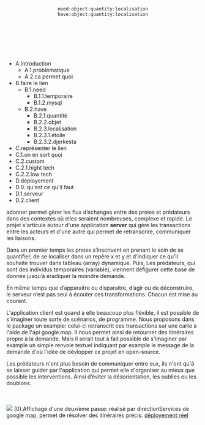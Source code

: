 <br><br><br><br>
 <p align="center">
<code>need:object:quantity:localisation</code><br>
<code>have:object:quantity:localisation</code>
 </p>
<br><br><br><br><br>


<ul>
 <li> A.introduction
<ul>

   <li>A.1.problématique</li>
   <li>A.2.ca permet quoi</li>
 </ul>
 </li>
 
 <li>B.faire le lien
 <ul>
 <li>B.1.need<ul>
 <li>B.1.1.temporaire</li>
 <li>B.1.2.mysql</li>
  </ul>
  </li>
  
 <li>B.2.have
 <ul>
 <li>B.2.1.quantité</li>
 <li>B.2.2.objet</li>
 <li>B.2.3.localisation</li>
 <li>B.2.3.1.étoile</li>
 <li>B.2.3.2.djerkesta</li>
 </ul>
  </li>
 
 
 </ul>
</li>
 <li>C.représenter le lien</li>
 <li>C.1.on en sort quoi</li>
 <li>C.2.custom</li>
 <li>C.2.1.hight tech</li>
 <li>C.2.2.low tech</li>

 <li>D.déployement</li>
 <li>D.0. qu'est ce qu'il faut</li>
 <li>D.1.serveur</li>
 <li>D.2.client</li>
</ul>


adonner permet gérer les flux d’échanges entre des proies et prédateurs dans des contextes où elles seraient nombreuses, complexe et rapide. Le projet s'articule autour d'une application <b>server</b> qui gère les transactions entre les acteurs et d'une autre qui permet de retranscrire, communiquer les liaisons. 

Dans un premier temps les proies s’inscrivent en prenant le soin de se quantifier, de se localiser dans un repère x et y et d'indiquer ce qu'il souhaite trouver dans tableau (array) dynamique. Puis, Les prédateurs, qui sont des individus temporaires (variable), viennent défigurer cette base de donnée jusqu’à éradiquer la moindre demande.

En même temps que d’apparaitre ou disparaitre, d’agir ou de déconstruire, le serveur n’est pas seul à écouter ces transformations. Chacun est mise au courant. 

L'application client est quand à elle beaucoup plus fléxible, il est possible de s'imaginer toute sorte de scénarios, de programme. Nous proposons dans le package un example: celui-ci retranscrit ces transactions sur une carte à l'aide de l'api google.map. Il nous permet ainsi de retourner des itinéraires propre à la demande. Mais il serait tout à fait possible de s'imaginer par example un simple renvoie textuel indiquant par example le message de la demande d'où l'idée de dévlopper ce projet en open-source.

Les prédateurs n'ont plus besoin de communiquer entre eux, ils n'ont qu'à se laisser guider par l'application qui permet elle d'organiser au mieux que possible les interventions. Ainsi d’éviter la désorientation, les oublies ou les doublons. 

<br><br>
<img src="example/square.png">
(0).Affichage d'une deuxième passe: réalisé par directionServices de google map, permet de résolver des itinéraires précis. <a href="http://www.adonner.mrself.com">déployement réel</a>

